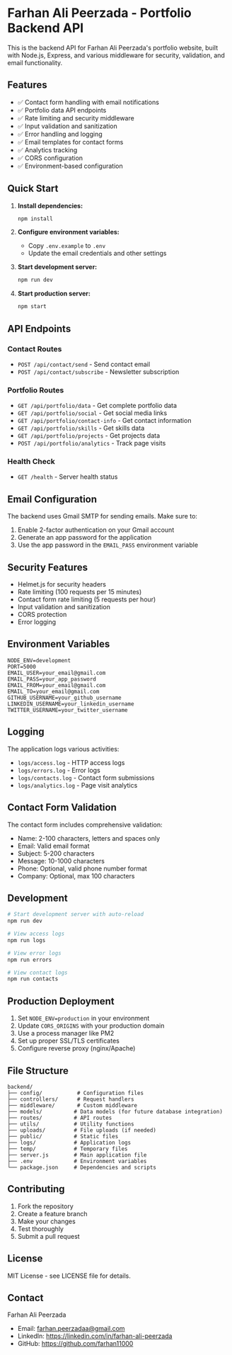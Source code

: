 # Farhan Ali Peerzada - Portfolio Backend API

This is the backend API for Farhan Ali Peerzada's portfolio website, built with Node.js, Express, and various middleware for security, validation, and email functionality.

## Features

- ✅ Contact form handling with email notifications
- ✅ Portfolio data API endpoints
- ✅ Rate limiting and security middleware
- ✅ Input validation and sanitization
- ✅ Error handling and logging
- ✅ Email templates for contact forms
- ✅ Analytics tracking
- ✅ CORS configuration
- ✅ Environment-based configuration

## Quick Start

1. **Install dependencies:**
   ```bash
   npm install
   ```

2. **Configure environment variables:**
   - Copy `.env.example` to `.env`
   - Update the email credentials and other settings

3. **Start development server:**
   ```bash
   npm run dev
   ```

4. **Start production server:**
   ```bash
   npm start
   ```

## API Endpoints

### Contact Routes
- `POST /api/contact/send` - Send contact email
- `POST /api/contact/subscribe` - Newsletter subscription

### Portfolio Routes
- `GET /api/portfolio/data` - Get complete portfolio data
- `GET /api/portfolio/social` - Get social media links
- `GET /api/portfolio/contact-info` - Get contact information
- `GET /api/portfolio/skills` - Get skills data
- `GET /api/portfolio/projects` - Get projects data
- `POST /api/portfolio/analytics` - Track page visits

### Health Check
- `GET /health` - Server health status

## Email Configuration

The backend uses Gmail SMTP for sending emails. Make sure to:

1. Enable 2-factor authentication on your Gmail account
2. Generate an app password for the application
3. Use the app password in the `EMAIL_PASS` environment variable

## Security Features

- Helmet.js for security headers
- Rate limiting (100 requests per 15 minutes)
- Contact form rate limiting (5 requests per hour)
- Input validation and sanitization
- CORS protection
- Error logging

## Environment Variables

```env
NODE_ENV=development
PORT=5000
EMAIL_USER=your_email@gmail.com
EMAIL_PASS=your_app_password
EMAIL_FROM=your_email@gmail.com
EMAIL_TO=your_email@gmail.com
GITHUB_USERNAME=your_github_username
LINKEDIN_USERNAME=your_linkedin_username
TWITTER_USERNAME=your_twitter_username
```

## Logging

The application logs various activities:
- `logs/access.log` - HTTP access logs
- `logs/errors.log` - Error logs
- `logs/contacts.log` - Contact form submissions
- `logs/analytics.log` - Page visit analytics

## Contact Form Validation

The contact form includes comprehensive validation:
- Name: 2-100 characters, letters and spaces only
- Email: Valid email format
- Subject: 5-200 characters
- Message: 10-1000 characters
- Phone: Optional, valid phone number format
- Company: Optional, max 100 characters

## Development

```bash
# Start development server with auto-reload
npm run dev

# View access logs
npm run logs

# View error logs
npm run errors

# View contact logs
npm run contacts
```

## Production Deployment

1. Set `NODE_ENV=production` in your environment
2. Update `CORS_ORIGINS` with your production domain
3. Use a process manager like PM2
4. Set up proper SSL/TLS certificates
5. Configure reverse proxy (nginx/Apache)

## File Structure

```
backend/
├── config/           # Configuration files
├── controllers/      # Request handlers
├── middleware/       # Custom middleware
├── models/          # Data models (for future database integration)
├── routes/          # API routes
├── utils/           # Utility functions
├── uploads/         # File uploads (if needed)
├── public/          # Static files
├── logs/            # Application logs
├── temp/            # Temporary files
├── server.js        # Main application file
├── .env             # Environment variables
└── package.json     # Dependencies and scripts
```

## Contributing

1. Fork the repository
2. Create a feature branch
3. Make your changes
4. Test thoroughly
5. Submit a pull request

## License

MIT License - see LICENSE file for details.

## Contact

Farhan Ali Peerzada
- Email: farhan.peerzadaa@gmail.com
- LinkedIn: https://linkedin.com/in/farhan-ali-peerzada
- GitHub: https://github.com/farhan11000
